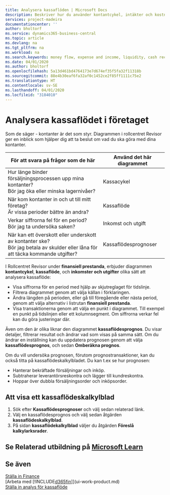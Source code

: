 ```yaml
---
title: Analysera kassaflöden | Microsoft Docs
description: Beskriver hur du använder kontantcykel, intäkter och kostnader, kassaflöde och kassaflödesprognosdiagrammet för att analysera tidigare flöden av likvida medel från och till ditt företag.
services: project-madeira
documentationcenter: ''
author: bholtorf
ms.service: dynamics365-business-central
ms.topic: article
ms.devlang: na
ms.tgt_pltfrm: na
ms.workload: na
ms.search.keywords: money flow, expense and income, liquidity, cash receipts minus cash payments, Cartera
ms.date: 04/01/2020
ms.author: bholtorf
ms.openlocfilehash: 5a13d461bd4764173e7d674ef35f5fa32f11318b
ms.sourcegitcommit: 88e4b30eaf6fa32af0c1452ce2f85ff1111c75e2
ms.translationtype: HT
ms.contentlocale: sv-SE
ms.lasthandoff: 04/01/2020
ms.locfileid: "3184010"
---
```

# <a name="analyzing-cash-flow-in-your-company"></a>Analysera kassaflödet i företaget
Som de säger - kontanter är det som styr. Diagrammen i rollcentret Revisor ger en inblick som hjälper dig att ta beslut om vad du ska göra med dina kontanter.  

| För att svara på frågor som de här | Använd det här diagrammet |
| --- | --- |
| Hur länge binder försäljningsprocessen upp mina kontanter?</br> Bör jag öka eller minska lagernivåer? |Kassacykel |
| När kom kontanter in och ut till mitt företag?</br> Är vissa perioder bättre än andra? |Kassaflöde |
| Verkar siffrorna fel för en period?</br> Bör jag ta undersöka saken? |Inkomst och utgift |
| När kan ett överskott eller underskott av kontanter ske?</br> Bör jag betala av skulder eller låna för att täcka kommande utgifter? |Kassaflödesprognoser |

I Rollcentret Revisor under **finansiell prestanda**, erbjuder diagrammen **kontantcykel**, **kassaflöde**, och **inkomster och utgifter** olika sätt att analysera kassaflöde:  

* Visa siffrorna för en period med hjälp av skjutreglaget för tidslinje.  
* Filtrera diagrammet genom att välja källan i förklaringen.  
* Ändra längden på perioden, eller gå till föregående eller nästa period, genom att välja alternativ i listrutan **finansiell prestanda**.  
* Visa transaktionerna genom att välja en punkt i diagrammet. Till exempel en punkt på tidslinjen eller ett kolumnsegment. Om siffrorna verkar fel kan du göra justeringar där.  

Även om den är olika liknar den diagrammet **kassaflödesprognos**. Du visar detaljer, filtrerar resultat och ändrar vad som visas på samma sätt. Om du ändrar en inställning kan du uppdatera prognosen genom att välja **kassaflödesprognos**, och sedan **Omberäkna prognos**.

Om du vill undersöka prognosen, förutom prognostransaktioner, kan du också titta på kassaflödeskalkylbladet. Du kan t.ex se hur prognosen:

* Hanterar bekräftade försäljningar och inköp.  
* Subtraherar leverantörsreskontra och lägger till kundreskontra.  
* Hoppar över dubbla försäljningsorder och inköpsorder.  

## <a name="to-view-a-cash-flow-worksheet"></a>Att visa ett kassaflödeskalkylblad
1. Sök efter **Kassaflödesprognoser** och välj sedan relaterad länk.  
2. Välj en kassaflödesprognos och välj sedan åtgärden **kassaflödeskalkylblad**.  
3. På sidan **kassaflödekalkylblad** väljer du åtgärden **Föreslå kalkylarksrader**.  

## <a name="see-related-training-at-microsoft-learn"></a>Se Relaterad utbildning på [Microsoft Learn](/learn/modules/forecast-cash-flow-dynamics-365-business-central/index)

## <a name="see-also"></a>Se även
[Ställa in Finance](finance-setup-finance.md)  
[Arbeta med [!INCLUDE[d365fin](includes/d365fin_md.md)]](ui-work-product.md)  
[Ställa in analys för kassaflöde](finance-setup-cash-flow-analyses.md)  
